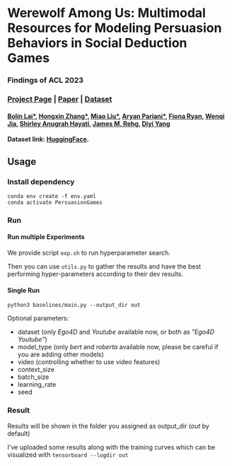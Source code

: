 # Werewolf Among Us: Multimodal Resources for Modeling Persuasion Behaviors in Social Deduction Games

### Findings of ACL 2023

### [Project Page](https://bolinlai.github.io/projects/Werewolf-Among-Us/) | [Paper](https://aclanthology.org/2023.findings-acl.411.pdf) | [Dataset](https://huggingface.co/datasets/bolinlai/Werewolf-Among-Us)

#### [Bolin Lai*](https://bolinlai.github.io/), [Hongxin Zhang*](https://icefoxzhx.github.io/), [Miao Liu*](https://aptx4869lm.github.io/), [Aryan Pariani*](https://scholar.google.com/citations?hl=en&user=EnC_6s0AAAAJ), [Fiona Ryan](https://fkryan.github.io/), [Wenqi Jia](https://vjwq.github.io/), [Shirley Anugrah Hayati](https://www.shirley.id/), [James M. Rehg](https://rehg.org/), [Diyi Yang](https://cs.stanford.edu/~diyiy/)

**Dataset link: [HuggingFace](https://huggingface.co/datasets/bolinlai/Werewolf-Among-Us).**


## Usage
### Install dependency
```
conda env create -f env.yaml
conda activate PersuasionGames
```


### Run

#### Run multiple Experiments
We provide script `exp.sh` to run hyperparameter search.

Then you can use `utils.py` to gather the results and have the best performing hyper-parameters according to their dev results.

#### Single Run
`python3 baselines/main.py --output_dir out`

Optional parameters:
- dataset (only _Ego4D_ and _Youtube_ available now, or both as _"Ego4D Youtube"_)
- model_type (only _bert_ and _roberta_ available now, please be careful if you are adding other models)
- video (controlling whether to use video features)
- context_size
- batch_size
- learning_rate
- seed

### Result
Results will be shown in the folder you assigned as output_dir (_out_ by default)

I've uploaded some results along with the training curves which can be visualized with 
`tensorboard --logdir out`
